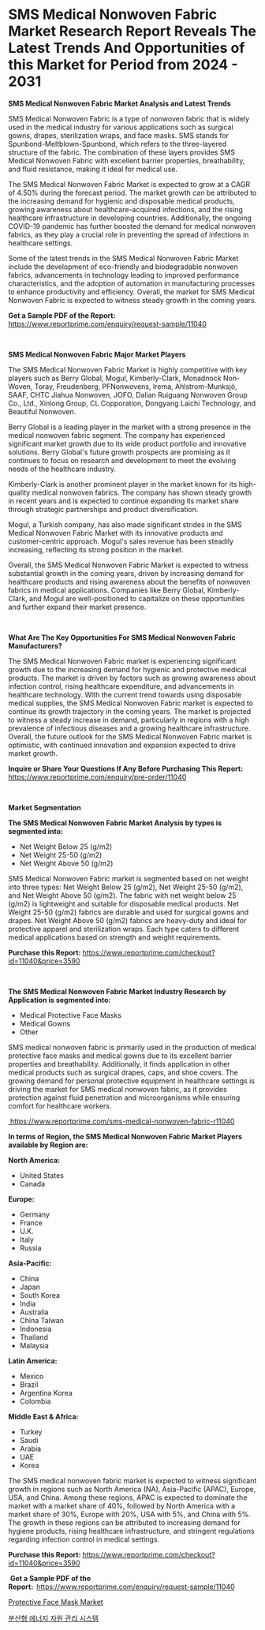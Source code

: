 <p><h1>SMS Medical Nonwoven Fabric Market Research Report Reveals The Latest Trends And Opportunities of this Market for Period from 2024 - 2031</h1></p><p><strong>SMS Medical Nonwoven Fabric Market Analysis and Latest Trends</strong></p>
<p><p>SMS Medical Nonwoven Fabric is a type of nonwoven fabric that is widely used in the medical industry for various applications such as surgical gowns, drapes, sterilization wraps, and face masks. SMS stands for Spunbond-Meltblown-Spunbond, which refers to the three-layered structure of the fabric. The combination of these layers provides SMS Medical Nonwoven Fabric with excellent barrier properties, breathability, and fluid resistance, making it ideal for medical use.</p><p>The SMS Medical Nonwoven Fabric Market is expected to grow at a CAGR of 4.50% during the forecast period. The market growth can be attributed to the increasing demand for hygienic and disposable medical products, growing awareness about healthcare-acquired infections, and the rising healthcare infrastructure in developing countries. Additionally, the ongoing COVID-19 pandemic has further boosted the demand for medical nonwoven fabrics, as they play a crucial role in preventing the spread of infections in healthcare settings.</p><p>Some of the latest trends in the SMS Medical Nonwoven Fabric Market include the development of eco-friendly and biodegradable nonwoven fabrics, advancements in technology leading to improved performance characteristics, and the adoption of automation in manufacturing processes to enhance productivity and efficiency. Overall, the market for SMS Medical Nonwoven Fabric is expected to witness steady growth in the coming years.</p></p>
<p><strong>Get a Sample PDF of the Report:&nbsp;</strong> <a href="https://www.reportprime.com/enquiry/request-sample/11040">https://www.reportprime.com/enquiry/request-sample/11040</a></p>
<p>&nbsp;</p>
<p><strong>SMS Medical Nonwoven Fabric Major Market Players</strong></p>
<p><p>The SMS Medical Nonwoven Fabric Market is highly competitive with key players such as Berry Global, Mogul, Kimberly-Clark, Monadnock Non-Woven, Toray, Freudenberg, PFNonwovens, Irema, Ahlstrom-Munksjö, SAAF, CHTC Jiahua Nonwoven, JOFO, Dalian Ruiguang Nonwoven Group Co., Ltd., Xinlong Group, CL Copporation, Dongyang Laichi Technology, and Beautiful Nonwoven.</p><p>Berry Global is a leading player in the market with a strong presence in the medical nonwoven fabric segment. The company has experienced significant market growth due to its wide product portfolio and innovative solutions. Berry Global's future growth prospects are promising as it continues to focus on research and development to meet the evolving needs of the healthcare industry.</p><p>Kimberly-Clark is another prominent player in the market known for its high-quality medical nonwoven fabrics. The company has shown steady growth in recent years and is expected to continue expanding its market share through strategic partnerships and product diversification.</p><p>Mogul, a Turkish company, has also made significant strides in the SMS Medical Nonwoven Fabric Market with its innovative products and customer-centric approach. Mogul's sales revenue has been steadily increasing, reflecting its strong position in the market.</p><p>Overall, the SMS Medical Nonwoven Fabric Market is expected to witness substantial growth in the coming years, driven by increasing demand for healthcare products and rising awareness about the benefits of nonwoven fabrics in medical applications. Companies like Berry Global, Kimberly-Clark, and Mogul are well-positioned to capitalize on these opportunities and further expand their market presence.</p></p>
<p>&nbsp;</p>
<p><strong>What Are The Key Opportunities For SMS Medical Nonwoven Fabric Manufacturers?</strong></p>
<p><p>The SMS Medical Nonwoven Fabric market is experiencing significant growth due to the increasing demand for hygienic and protective medical products. The market is driven by factors such as growing awareness about infection control, rising healthcare expenditure, and advancements in healthcare technology. With the current trend towards using disposable medical supplies, the SMS Medical Nonwoven Fabric market is expected to continue its growth trajectory in the coming years. The market is projected to witness a steady increase in demand, particularly in regions with a high prevalence of infectious diseases and a growing healthcare infrastructure. Overall, the future outlook for the SMS Medical Nonwoven Fabric market is optimistic, with continued innovation and expansion expected to drive market growth.</p></p>
<p><strong>Inquire or Share Your Questions If Any Before Purchasing This Report:</strong> <a href="https://www.reportprime.com/enquiry/pre-order/11040">https://www.reportprime.com/enquiry/pre-order/11040</a></p>
<p>&nbsp;</p>
<p><strong>Market Segmentation</strong></p>
<p><strong>The SMS Medical Nonwoven Fabric Market Analysis by types is segmented into:</strong></p>
<p><ul><li>Net Weight Below 25 (g/m2)</li><li>Net Weight 25-50 (g/m2)</li><li>Net Weight Above 50 (g/m2)</li></ul></p>
<p><p>SMS Medical Nonwoven Fabric market is segmented based on net weight into three types: Net Weight Below 25 (g/m2), Net Weight 25-50 (g/m2), and Net Weight Above 50 (g/m2). The fabric with net weight below 25 (g/m2) is lightweight and suitable for disposable medical products. Net Weight 25-50 (g/m2) fabrics are durable and used for surgical gowns and drapes. Net Weight Above 50 (g/m2) fabrics are heavy-duty and ideal for protective apparel and sterilization wraps. Each type caters to different medical applications based on strength and weight requirements.</p></p>
<p><strong>Purchase this Report:&nbsp;</strong><a href="https://www.reportprime.com/checkout?id=11040&price=3590">https://www.reportprime.com/checkout?id=11040&price=3590</a></p>
<p>&nbsp;</p>
<p><strong>The SMS Medical Nonwoven Fabric Market Industry Research by Application is segmented into:</strong></p>
<p><ul><li>Medical Protective Face Masks</li><li>Medical Gowns</li><li>Other</li></ul></p>
<p><p>SMS medical nonwoven fabric is primarily used in the production of medical protective face masks and medical gowns due to its excellent barrier properties and breathability. Additionally, it finds application in other medical products such as surgical drapes, caps, and shoe covers. The growing demand for personal protective equipment in healthcare settings is driving the market for SMS medical nonwoven fabric, as it provides protection against fluid penetration and microorganisms while ensuring comfort for healthcare workers.</p></p>
<p><a href="https://www.reportprime.com/sms-medical-nonwoven-fabric-r11040">&nbsp;https://www.reportprime.com/sms-medical-nonwoven-fabric-r11040</a></p>
<p><strong>In terms of Region, the SMS Medical Nonwoven Fabric Market Players available by Region are:</strong></p>
<p>
    <p> <strong> North America: </strong>
        <ul>
            <li>United States</li>
            <li>Canada</li>
        </ul>
        </p> 
    <p> <strong> Europe: </strong>
        <ul>
            <li>Germany</li>
            <li>France</li>
            <li>U.K.</li>
            <li>Italy</li>
            <li>Russia</li>
        </ul>
        </p> 
    <p> <strong> Asia-Pacific: </strong>
        <ul>
            <li>China</li>
            <li>Japan</li>
            <li>South Korea</li>
            <li>India</li>
            <li>Australia</li>
            <li>China Taiwan</li>
            <li>Indonesia</li>
            <li>Thailand</li>
            <li>Malaysia</li>
        </ul>
        </p> 
    <p> <strong> Latin America: </strong>
        <ul>
            <li>Mexico</li>
            <li>Brazil</li>
            <li>Argentina Korea</li>
            <li>Colombia</li>
        </ul>
        </p> 
    <p> <strong> Middle East & Africa: </strong>
        <ul>
            <li>Turkey</li>
            <li>Saudi</li>
            <li>Arabia</li>
            <li>UAE</li>
            <li>Korea</li>
        </ul>
    </p>
    </p>
<p><p>The SMS medical nonwoven fabric market is expected to witness significant growth in regions such as North America (NA), Asia-Pacific (APAC), Europe, USA, and China. Among these regions, APAC is expected to dominate the market with a market share of 40%, followed by North America with a market share of 30%, Europe with 20%, USA with 5%, and China with 5%. The growth in these regions can be attributed to increasing demand for hygiene products, rising healthcare infrastructure, and stringent regulations regarding infection control in medical settings.</p></p>
<p><strong>Purchase this Report: </strong><a href="https://www.reportprime.com/checkout?id=11040&price=3590">https://www.reportprime.com/checkout?id=11040&price=3590</a></p>
<p>&nbsp;<strong>Get a Sample PDF of the Report:&nbsp;&nbsp;</strong><a href="https://www.reportprime.com/enquiry/request-sample/11040">https://www.reportprime.com/enquiry/request-sample/11040</a></p>
<p><strong></strong></p>
<p><p><a href="https://github.com/Whitneyboyettebo9kiw7yr13/Market-Research-Report-List-2/blob/main/protective-face-mask-market.md">Protective Face Mask Market</a></p><p><a href="https://github.com/sammyUltyylrich9067856/Market-Research-Report-List-1/blob/main/305110422305.md">분산형 에너지 자원 관리 시스템</a></p></p>